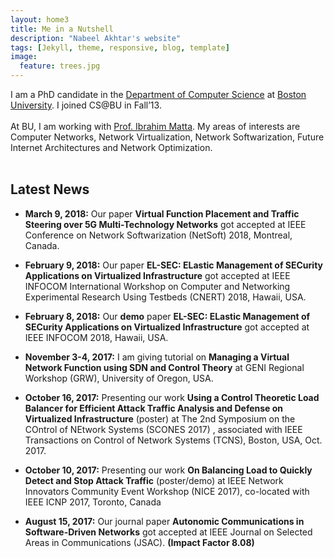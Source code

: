 ```yaml
---
layout: home3
title: Me in a Nutshell
description: "Nabeel Akhtar's website"
tags: [Jekyll, theme, responsive, blog, template]
image:
  feature: trees.jpg
---
```


I am a PhD candidate in the [Department of Computer Science](http://www.bu.edu/cs/) at [Boston University](http://www.bu.edu). I joined CS@BU in Fall’13. 
<br />
<br />
At BU, I am working with [Prof. Ibrahim Matta](http://sites.bu.edu/matta/). 
My areas of interests are Computer Networks, Network Virtualization, Network Softwarization, Future Internet Architectures and Network Optimization.
<br />
<br />

## Latest News ##

- **March 9, 2018:** Our paper **Virtual Function Placement and Traffic Steering over 5G Multi-Technology Networks** got accepted at IEEE Conference on Network Softwarization (NetSoft) 2018, Montreal, Canada.

- **February 9, 2018:** Our paper **EL-SEC: ELastic Management of SECurity Applications on Virtualized Infrastructure** got accepted at IEEE INFOCOM International Workshop on Computer and Networking Experimental Research Using Testbeds (CNERT) 2018, Hawaii, USA. 

- **February 8, 2018:** Our **demo** paper **EL-SEC: ELastic Management of SECurity Applications on Virtualized Infrastructure** got accepted at IEEE INFOCOM 2018, Hawaii, USA. 

- **November 3-4, 2017:** I am giving tutorial on **Managing a Virtual Network Function using SDN and Control Theory** at GENI Regional Workshop (GRW), University of Oregon, USA.

- **October 16, 2017:** Presenting our work **Using a Control Theoretic Load Balancer for Efficient Attack Traffic Analysis and Defense on Virtualized Infrastructure**  (poster) at
 The 2nd Symposium on the COntrol of NEtwork Systems (SCONES 2017) , associated with IEEE Transactions on Control of Network Systems (TCNS), Boston, USA, Oct. 2017.

- **October 10, 2017:** Presenting our work **On Balancing Load to Quickly Detect and Stop Attack Traffic** (poster/demo) at IEEE Network Innovators Community Event Workshop (NICE 2017), co-located with IEEE ICNP 2017, Toronto, Canada

- **August 15, 2017:** Our journal paper **Autonomic Communications in Software-Driven Networks** got accepted at IEEE Journal on Selected Areas in Communications (JSAC). **(Impact Factor 8.08)**



